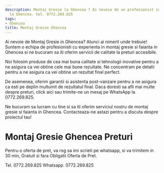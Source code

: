 ```yaml
---
description: Montaj Gresie la Ghencea ? Ai nevoie de un profesionist in Montaj Gresie
  la Ghencea. tel. 0772.269.825
tags:
- Ghencea
title: Montaj Gresie Ghencea
---
```



Ai nevoie de Montaj Gresie in Ghencea? Atunci ai nimerit unde trebuie! Suntem o echipa de profesionisti cu experienta in montaj gresie si faianta in Ghencea si ne bucuram sa iti oferim servicii de calitate la preturi accesibile.

Noi folosim produse de cea mai buna calitate si tehnologii inovative pentru a ne asigura ca vei obtine cele mai bune rezultate. Ne concentram pe detalii pentru a ne asigura ca vei obtine un rezultat final perfect.

De asemenea, oferim garantii si asistenta post-vanzare pentru a ne asigura ca esti pe deplin multumit de rezultatul final. Daca doresti sa afli mai multe despre preturi, click aici <link> sau trimite-ne un mesaj pe WhatsApp la 0772.269.825. 

Ne bucuram sa lucram cu tine si sa iti oferim serviciul nostru de montaj gresie si faianta in Ghencea. Contacteaza-ne astazi pentru a discuta despre proiectul tau!

# Montaj Gresie Ghencea Preturi
Pentru o oferta de pret, va rog sa imi scrieti pe whatsapp, si va trimitem in 30 min, Gratuit si fara Obligatii Oferta de Pret.

Tel. 0772.269.825
Whatsapp. 0772.269.825